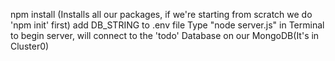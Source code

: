 npm install (Installs all our packages, if we're starting from scratch we do 'npm init' first)
add DB_STRING to .env file
Type "node server.js" in Terminal to begin server, will connect to the 'todo' Database on our MongoDB(It's in Cluster0)